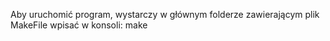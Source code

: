 Aby uruchomić program, wystarczy w głównym folderze zawierającym plik MakeFile wpisać
w konsoli: make
